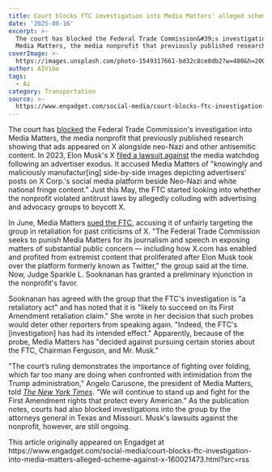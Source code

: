 ```yaml
---
title: Court blocks FTC investigation into Media Matters' alleged scheme against X
date: '2025-08-16'
excerpt: >-
  The court has blocked the Federal Trade Commission&#39;s investigation into
  Media Matters, the media nonprofit that previously published research show...
coverImage: >-
  https://images.unsplash.com/photo-1549317661-bd32c8ce0db2?w=400&h=200&fit=crop&auto=format
author: AIVibe
tags:
  - Ai
category: Transportation
source: >-
  https://www.engadget.com/social-media/court-blocks-ftc-investigation-into-media-matters-alleged-scheme-against-x-160021473.html?src=rss
---
```

<p>The court has <a data-i13n="cpos:1;pos:1" href="https://www.nytimes.com/2025/08/15/technology/media-matters-ftc-musk-injunction.html">blocked</a> the Federal Trade Commission&#39;s investigation into Media Matters, the media nonprofit that previously published research showing that ads appeared on X alongside neo-Nazi and other antisemitic content. In 2023, Elon Musk&#39;s X <a data-i13n="cpos:2;pos:1" href="https://www.engadget.com/x-lawsuit-accuses-media-matters-of-running-a-campaign-to-drive-advertisers-away-from-its-website-040022933.html">filed a lawsuit against</a> the media watchdog following an advertiser exodus. It accused Media Matters of &quot;knowingly and maliciously manufactur[ing] side-by-side images depicting advertisers&#39; posts on X Corp.&#39;s social media platform beside Neo-Nazi and white national fringe content.&quot; Just this May, the FTC started looking into whether the nonprofit violated antitrust laws by allegedly colluding with advertising and advocacy groups to boycott X.&nbsp;</p>
<p>In June, Media Matters <a data-i13n="cpos:3;pos:1" href="https://www.engadget.com/social-media/media-matters-is-suing-the-ftc-to-block-investigation-into-x-advertiser-boycott-204514805.html">sued the FTC</a>, accusing it of unfairly targeting the group in retaliation for past criticisms of X. &quot;The Federal Trade Commission seeks to punish Media Matters for its journalism and speech in exposing matters of substantial public concern — including how X.com has enabled and profited from extremist content that proliferated after Elon Musk took over the platform formerly known as Twitter,&quot; the group said at the time. Now, Judge Sparkle L. Sooknanan has granted a preliminary injunction in the nonprofit&#39;s favor.&nbsp;</p>
<span id="end-legacy-contents"></span><p>Sooknanan has agreed with the group that the FTC&#39;s investigation is &quot;a retaliatory act&quot; and has noted that it is &quot;likely to succeed on its First Amendment retaliation claim.&quot; She wrote in her decision that such probes would deter other reporters from speaking again. &quot;Indeed, the FTC&#39;s [investigation] has had its intended effect.&quot; Apparently, because of the probe, Media Matters has &quot;decided against pursuing certain stories about the FTC, Chairman Ferguson, and Mr. Musk.&quot;</p>
<p>&quot;The court’s ruling demonstrates the importance of fighting over folding, which far too many are doing when confronted with intimidation from the Trump administration,&quot; Angelo Carusone, the president of Media Matters, told <a data-i13n="cpos:4;pos:1" href="https://www.nytimes.com/2025/08/15/technology/media-matters-ftc-musk-injunction.html"><em>The New York Times</em></a>. &quot;We will continue to stand up and fight for the First Amendment rights that protect every American.&quot; As the publication notes, courts had also blocked investigations into the group by the attorneys general in Texas and Missouri. Musk&#39;s lawsuits against the nonprofit, however, are still ongoing.</p>This article originally appeared on Engadget at https://www.engadget.com/social-media/court-blocks-ftc-investigation-into-media-matters-alleged-scheme-against-x-160021473.html?src=rss
